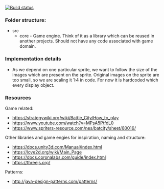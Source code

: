 [![Build status](https://travis-ci.com/dogballs/battle-city.svg?branch=master)](https://travis-ci.com/dogballs/battle-city)

### Folder structure:

- src
  - core - Game engine. Think of it as a library which can be reused in another projects. Should not have any code associated with game domain.

### Implementation details

- As we depend on one particular sprite, we want to follow the size of the images which are present on the sprite. Original images on the sprite are too small, so we are scaling it 1:4 in code. For now it is hardcoded which every display object.

### Resources

Game related:
- https://strategywiki.org/wiki/Battle_City/How_to_play
- https://www.youtube.com/watch?v=MPsA5PtfdL0
- https://www.spriters-resource.com/nes/batcity/sheet/60016/

Other libraries and game engies for inspiration, naming and structure:

- https://docs.unity3d.com/Manual/index.html
- https://love2d.org/wiki/Main_Page
- https://docs.coronalabs.com/guide/index.html
- https://threejs.org/

Patterns:

- http://java-design-patterns.com/patterns/
